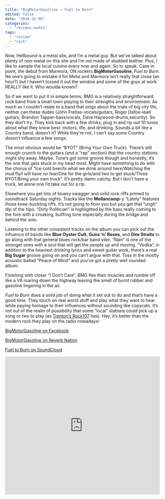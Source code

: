 ```yaml
---
title: "BigMotorGasoline – Fuel to Burn"
edited: false
date: "2016-11-08"
categories:
  - "reviews-audio"
tags:
  - "review"
  - "rock"
---
```


Now, Hellbound is a metal site, and I’m a metal guy. But we’ve talked about plenty of non-metal on this site and I’m not made of studded leather. Plus, I like to sample the local cuisine every now and again. So to speak. Case in point, the debut from Marmora, ON rockers **BigMotorGasoline**, _Fuel to Burn_. No one’s going to mistake it for Metal and Marmora isn’t really that close (an hour?) but I haven’t tossed it out the window and some of the guys at work REALLY like it. Who woulda known?

So if we want to put it in simple terms, BMG is a relatively straightforward rock band from a small town playing to their strengths and environment. As much as I couldn’t relate to a band that sings about the trials of big city life, neither can these dudes (John Freitas-vocals/guitars, Roger Dafoe-lead guitars, Brandon Tapper-bass/vocals, Dave Haywood-drums,security). So they don’t try. They kick back with a few drinks, plug in and rip out 10 tunes about what they know best: motors, life, and drinking. Sounds a bit like a Country band, doesn’t it? While they’re not, I can’t say some Country doesn’t influence a few songs.

The most obvious would be “BYOT” (Bring Your Own Truck). There’s still enough crunch to the guitars (and a “rap” section) that the country stations might shy away. Maybe. Tune’s got some groove though and honestly, it’s the one that gets stuck in my head most. Might have something to do with the chorus of “Ice cold beer/Is what we drink around here/Watching the mud fly/I will have no fear/One for the girls/and two to get stuck/Three BYOT/Bring your own truck”. It’s pretty damn catchy. But I don’t have a truck, let alone one I’d take out for a rip.

Elsewhere you get lots of bluesy swagger and solid rock riffs primed to soundtrack Saturday nights. Tracks like the **Mellancamp**\-y “Lately” features those knee-buckling riffs. It’s not going to floor you but you get that “ungh” dip of the hips. “Dirty Politician” is highlighted by the bass really coming to the fore with a croaking, bullfrog tone especially during the bridge and behind the solo.

Listening to the other consistent tracks on the album you can pick out the influence of bands like **Blue Oyster Cult**, **Guns ‘n’ Roses**, and **Dire Straits** to go along with that general blues rock/bar band vibe. “Rain” is one of the stronger ones with a soul that will get the people up and moving. “Vodka”, in addition to the heaviest drinking lyrics and sweet guitar work, there’s a real **Big Sugar** groove going on and you can’t argue with that. Toss in the mostly acoustic ballad “Peace of Mind” and you’ve got a pretty well rounded album.

Finishing with closer “I Don’t Care”, BMG flex their muscles and rumble off like a V8 roaring down the highway leaving the smell of burnt rubber and gasoline lingering in the air.

_Fuel to Burn_ does a solid job of doing what it set out to do and that’s have a good time. They touch on real world stuff and play what they want to hear while paying homage to their influences without sounding like copycats. It’s not out of the realm of possibility that some “local” stations could pick up a song or two to play (as [Trenton’s Rock107](http://rock107.ca/) has). Hey, it’s better than the modern rock they play on the radio nowadays!

[BigMotorGasoline on Facebook](https://www.facebook.com/Bigmotorgasoline/?fref=ts)

[BigMotorGasoline on Reverb Nation](http://www.reverbnation.com/bigmotorgasoline)

[Fuel to Burn on SoundCloud](https://soundcloud.com/user-322287288/albums)

<iframe src="https://w.soundcloud.com/player/?url=https%3A//api.soundcloud.com/playlists/246574099&amp;color=ff5500&amp;auto_play=false&amp;hide_related=false&amp;show_comments=true&amp;show_user=true&amp;show_reposts=false" width="100%" height="450" frameborder="no" scrolling="no"></iframe>
